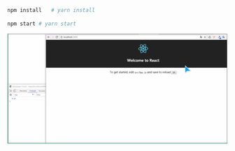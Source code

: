 ``` bash
npm install   # yarn install
```

```bash
npm start # yarn start
```
![效果](./create-react-app-demo.gif)